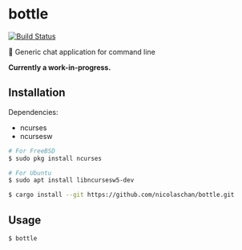 # bottle
[![Build Status](https://travis-ci.org/nicolaschan/bottle.svg?branch=master)](https://travis-ci.org/nicolaschan/bottle)

🍾 Generic chat application for command line

**Currently a work-in-progress.**

## Installation
Dependencies:
- ncurses
- ncursesw

```bash
# For FreeBSD
$ sudo pkg install ncurses

# For Ubuntu
$ sudo apt install libncursesw5-dev
```

```bash
$ cargo install --git https://github.com/nicolaschan/bottle.git
```

## Usage
```bash
$ bottle
```
